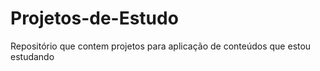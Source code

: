 # Projetos-de-Estudo
Repositório que contem projetos para aplicação de conteúdos que estou estudando
